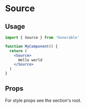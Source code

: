 # Source

## Usage

```jsx
import { Source } from 'honorable'

function MyComponent() {
  return (
    <Source>
      Hello world
    </Source>
  )
}
```

## Props

For style props see the section's root.
